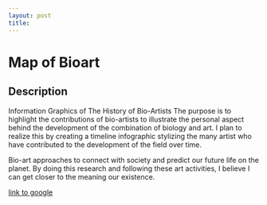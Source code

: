 ```yaml
---
layout: post
title: 
---
```


# Map of Bioart

## Description

Information Graphics of The History of Bio-Artists The purpose is to highlight the contributions of bio-artists to illustrate the personal aspect behind the development of the combination of biology and art. I plan to realize this by creating a timeline infographic stylizing the many artist who have contributed to the development of the field over time.

Bio-art approaches to connect with society and predict our future life on the planet. By doing this research and following these art activities, I believe I can get closer to the meaning our existence.




[link to google](www.google.com)
